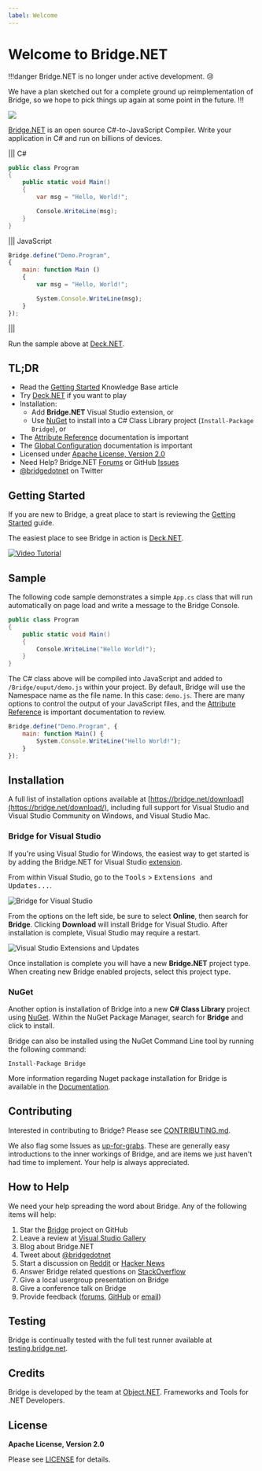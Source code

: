 ```yaml
---
label: Welcome
---
```


# Welcome to Bridge.NET

!!!danger
Bridge.NET is no longer under active development. :cry:

We have a plan sketched out for a complete ground up reimplementation of Bridge, so we hope to pick things up again at some point in the future.
!!!

![](static/build-something.png)

[Bridge.NET](https://bridge.net/) is an open source C#-to-JavaScript Compiler. Write your application in C# and run on billions of devices.

||| C#
```csharp Write C# and compile with Bridge.NET
public class Program
{
    public static void Main()
    {
        var msg = "Hello, World!";

        Console.WriteLine(msg);
    }
}
```
||| JavaScript
```js Run in a web browser
Bridge.define("Demo.Program",
{
    main: function Main ()
    {
        var msg = "Hello, World!";

        System.Console.WriteLine(msg);
    }
});
```
|||

Run the sample above at [Deck.NET](https://deck.net/helloworld).

## TL;DR

* Read the [Getting Started](/introduction/Getting_Started.md) Knowledge Base article
* Try [Deck.NET](https://deck.net/) if you want to play
* Installation:
  * Add **Bridge.NET** Visual Studio extension, or
  * Use [NuGet](https://www.nuget.org/packages/bridge) to install into a C# Class Library project (`Install-Package Bridge`), or
* The [Attribute Reference](/attributes/Attribute_Reference.md) documentation is important
* The [Global Configuration](/introduction/Global_Configuration.md) documentation is important
* Licensed under [Apache License, Version 2.0](https://github.com/bridgedotnet/Bridge/blob/master/LICENSE.md)
* Need Help? Bridge.NET [Forums](https://forums.bridge.net/) or GitHub [Issues](https://github.com/bridgedotnet/Bridge/issues)
* [@bridgedotnet](https://twitter.com/bridgedotnet) on Twitter

## Getting Started

If you are new to Bridge, a great place to start is reviewing the [Getting Started](/introduction/Getting_Started.md) guide.

The easiest place to see Bridge in action is [Deck.NET](https://deck.net/).

[![Video Tutorial](static/youtube-template.png)](https://www.youtube.com/watch?v=cEUR1UthE2c)

## Sample

The following code sample demonstrates a simple `App.cs` class that will run automatically on page load and write a message to the Bridge Console.

```csharp Example ([Deck.NET](https://deck.net/7fb39e336182bea04c695ab43379cd8c))
public class Program
{
    public static void Main()
    {
        Console.WriteLine("Hello World!");
    }
}
```

The C# class above will be compiled into JavaScript and added to `/Bridge/ouput/demo.js` within your project. By default, Bridge will use the Namespace name as the file name. In this case: `demo.js`. There are many options to control the output of your JavaScript files, and the [Attribute Reference](attributes/Attribute_Reference.md) is important documentation to review.

```javascript
Bridge.define("Demo.Program", {
    main: function Main() {
        System.Console.WriteLine("Hello World!");
    }
});
```

## Installation

A full list of installation options available at [https://bridge.net/download](https://bridge.net/download/), including full support for Visual Studio and Visual Studio Community on Windows, and Visual Studio Mac.

### Bridge for Visual Studio

If you're using Visual Studio for Windows, the easiest way to get started is by adding the Bridge.NET for Visual Studio [extension](https://visualstudiogallery.msdn.microsoft.com/dca5c80f-a0df-4944-8343-9c905db84757).

From within Visual Studio, go to the <kbd>Tools</kbd> > <kbd>Extensions and Updates...</kbd>.

![Bridge for Visual Studio](static/bridge-for-visual-studio.png)

From the options on the left side, be sure to select **Online**, then search for **Bridge**. Clicking **Download** will install Bridge for Visual Studio. After installation is complete, Visual Studio may require a restart.

![Visual Studio Extensions and Updates](static/visual-studio-extensions-and-updates.png)

Once installation is complete you will have a new **Bridge.NET** project type. When creating new Bridge enabled projects, select this project type.
### NuGet

Another option is installation of Bridge into a new **C# Class Library** project using [NuGet](https://www.nuget.org/packages/bridge). Within the NuGet Package Manager, search for **Bridge** and click to install.

Bridge can also be installed using the NuGet Command Line tool by running the following command:

```
Install-Package Bridge
```

More information regarding Nuget package installation for Bridge is available in the [Documentation](/introduction/NuGet_Installation.md).

## Contributing

Interested in contributing to Bridge? Please see [CONTRIBUTING.md](/general/Contributing.md).

We also flag some Issues as [up-for-grabs](https://github.com/bridgedotnet/Bridge/issues?q=is%3Aopen+is%3Aissue+label%3Aup-for-grabs). These are generally easy introductions to the inner workings of Bridge, and are items we just haven't had time to implement. Your help is always appreciated.

## How to Help

We need your help spreading the word about Bridge. Any of the following items will help:

1. Star the [Bridge](https://github.com/bridgedotnet/Bridge/) project on GitHub
1. Leave a review at [Visual Studio Gallery](https://marketplace.visualstudio.com/items?itemName=BridgeNET.BridgeNET)
1. Blog about Bridge.NET
1. Tweet about [@bridgedotnet](https://twitter.com/bridgedotnet)
1. Start a discussion on [Reddit](https://reddit.com/r/programming) or [Hacker News](https://news.ycombinator.com/)
1. Answer Bridge related questions on [StackOverflow](https://stackoverflow.com/questions/tagged/bridge.net)
1. Give a local usergroup presentation on Bridge
1. Give a conference talk on Bridge
1. Provide feedback ([forums](https://forums.bridge.net), [GitHub](https://github.com/bridgedotnet/Bridge/issues) or [email](mailto:hello@bridge.net))

## Testing

Bridge is continually tested with the full test runner available at [testing.bridge.net](https://testing.bridge.net/).

## Credits

Bridge is developed by the team at [Object.NET](https://object.net/). Frameworks and Tools for .NET Developers.

## License

**Apache License, Version 2.0**

Please see [LICENSE](https://github.com/bridgedotnet/Bridge/blob/master/LICENSE.md) for details.